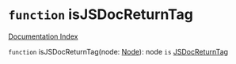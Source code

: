 # `function` isJSDocReturnTag

[Documentation Index](../README.md)

`function` isJSDocReturnTag(node: [Node](../private.interface.Node/README.md)): node `is` [JSDocReturnTag](../private.interface.JSDocReturnTag/README.md)